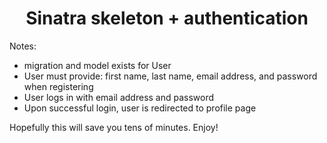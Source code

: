 
  <center><h1>Sinatra skeleton + authentication</h1></center>
  <p>Notes:</p>
  <ul>
    <li>migration and model exists for User</li>
    <li>User must provide: first name, last name, email address, and password when registering</li>
    <li>User logs in with email address and password</li>
    <li>Upon successful login, user is redirected to profile page</li>
  </ul>
  <p>Hopefully this will save you tens of minutes. Enjoy!</li>
